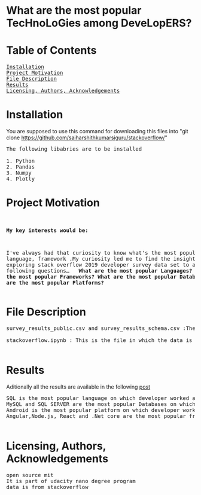 <html>
<h1>What are the most popular TecHnoLoGies among DeveLopERS?</h1>

<h1>Table of Contents</h1>
<pre>
<a href="#Installation">Installation</a>
<a href="#Project Motivation">Project Motivation</a>
<a href="#File Description">File Description</a>
<a href="#Results">Results</a>
<a href="#Licensing, Authors, Acknowledgements">Licensing, Authors, Acknowledgements</a>
</pre>
<div id="Installation">

<h1>Installation</h1>

You are supposed to use this command for downloading this files into "git clone https://github.com/saiharshithkumarsiguru/stackoverflow/"  
<pre>
The following libabries are to be installed

1. Python
2. Pandas
3. Numpy 
4. Plotly
</pre>
</div>

<div id="Project Motivation">

<h1>Project Motivation</h1>
<pre>

<b>My key interests would be:</b>

I've always had that curiosity to know what's the most popular tool, language, framework .My curiosity led me to find the insights by exploring stack overflow 2019 developer survey data set to answer the following questions… 
<b>
What are the most popular Languages?
What are the most popular Frameworks?
What are the most popular Databases?
What are the most popular Platforms?
</b>
</pre>
</div>

<div id="File Description">
<h1>File Description</h1>

<pre>
survey_results_public.csv and survey_results_schema.csv :These are the dataset files I have used to answer the questions.

stackoverflow.ipynb : This is the file in which the data is cleaned and explored

</pre>
</div>

<div id="Results">
<h1>Results</h1>


Aditionally all the results are available in the following <a href="https://medium.com/@saiharshithkumarsiguru/what-are-the-most-popular-technologies-among-developers-4d05a192fe02">post</a>



<pre>
SQL is the most popular language on which developer worked and want to work in over the next year. JavaScript and python are the most in demand languages on which developers want to work followed by SQL , c# etc
MySQL and SQL SERVER are the most popular Databases on which developer worked and want to work in over the next year. MongoDB is the most in demand Database on which developers want to work followed by MySQL , PostgreSQL, SQLServer, etc.
Android is the most popular platform on which developer worked and want to work in over the next year followed by Android is also the most in demand platform on which developers want to work followed by AWS, Raspberry pie etc.
Angular,Node.js, React and .Net core are the most popular frameworks on which developer worked and want to work in over the next year followed by Angular is the most in demand Database on which developers want to work.

</pre>
</div>
<div id="Licensing, Authors, Acknowledgements">
<h1>Licensing, Authors, Acknowledgements</h1>
<pre>
open source mit
It is part of udacity nano degree program
data is from stackoverflow
</pre>
</div>
 </html>